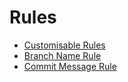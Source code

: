 # Rules

- [Customisable Rules](customisableRules.md)
- [Branch Name Rule](branchName.md)
- [Commit Message Rule](commitMessage.md)
